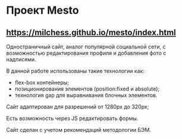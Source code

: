 # Проект Mesto
https://milchess.github.io/mesto/index.html
------

Одностраничный сайт, аналог популярной социальной сети, с возможностью редактирования профиля и добавления фото с надписями.

В данной работе использованы такие технологии как:
* flex-box контейнеры;
* позиционирования элементов (position:fixed и absolute);
* технология gap для выравнивания блочных элементов.

Сайт адаптирован для разрешений от 1280px до 320px;

Есть возможность через JS редактировать формы.


Сайт сделан с учетом рекомендаций методологии БЭМ.